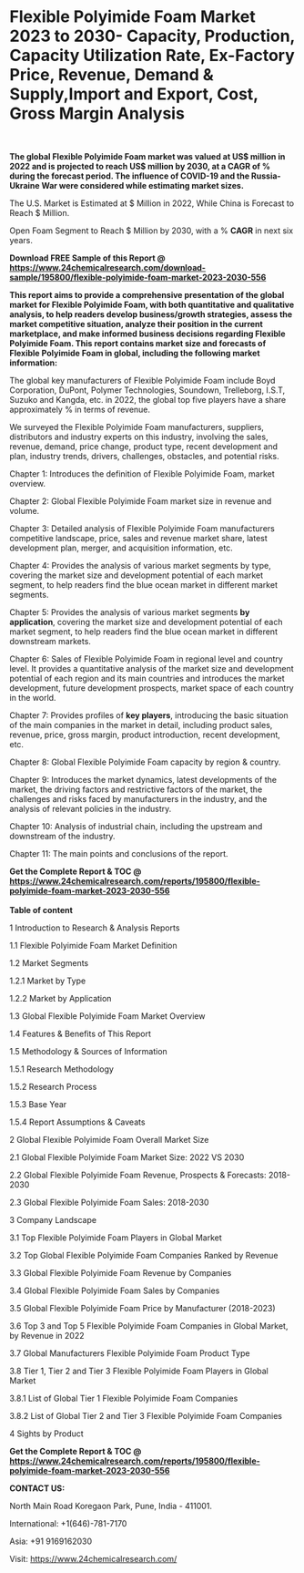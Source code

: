 <h1>Flexible Polyimide Foam Market 2023 to 2030- Capacity, Production, Capacity Utilization Rate, Ex-Factory Price, Revenue, Demand & Supply,Import and Export, Cost, Gross Margin Analysis</h1><br/><p><strong>The global Flexible Polyimide Foam market was valued at US$ million in 2022 and is projected to reach US$ million by 2030, at a <strong>CAGR</strong> of % during the forecast period. The influence of COVID-19 and the Russia-Ukraine War were considered while estimating market sizes.</strong></p><p>The U.S. Market is Estimated at $ Million in 2022, While China is Forecast to Reach $ Million.</p><p>Open Foam Segment to Reach $ Million by 2030, with a % <strong>CAGR</strong> in next six years.</p><div><b>Download FREE Sample of this Report @ <a href="https://www.24chemicalresearch.com/download-sample/195800/flexible-polyimide-foam-market-2023-2030-556">https://www.24chemicalresearch.com/download-sample/195800/flexible-polyimide-foam-market-2023-2030-556</a></b></div><p><strong>This report aims to provide a comprehensive presentation of the global market for Flexible Polyimide Foam, with both quantitative and qualitative analysis, to help readers develop business/growth strategies, assess the market competitive situation, analyze their position in the current marketplace, and make informed business decisions regarding Flexible Polyimide Foam. This report contains market size and forecasts of Flexible Polyimide Foam in global, including the following market information:</strong></p><p>The global key manufacturers of Flexible Polyimide Foam include Boyd Corporation, DuPont, Polymer Technologies, Soundown, Trelleborg, I.S.T, Suzuko and Kangda, etc. in 2022, the global top five players have a share approximately % in terms of revenue.</p><p>We surveyed the Flexible Polyimide Foam manufacturers, suppliers, distributors and industry experts on this industry, involving the sales, revenue, demand, price change, product type, recent development and plan, industry trends, drivers, challenges, obstacles, and potential risks.</p><p>Chapter 1: Introduces the definition of Flexible Polyimide Foam, market overview.</p><p>Chapter 2: Global Flexible Polyimide Foam market size in revenue and volume.</p><p>Chapter 3: Detailed analysis of Flexible Polyimide Foam manufacturers competitive landscape, price, sales and revenue market share, latest development plan, merger, and acquisition information, etc.</p><p>Chapter 4: Provides the analysis of various market segments by type, covering the market size and development potential of each market segment, to help readers find the blue ocean market in different market segments.</p><p>Chapter 5: Provides the analysis of various market segments <strong>by application</strong>, covering the market size and development potential of each market segment, to help readers find the blue ocean market in different downstream markets.</p><p>Chapter 6: Sales of Flexible Polyimide Foam in regional level and country level. It provides a quantitative analysis of the market size and development potential of each region and its main countries and introduces the market development, future development prospects, market space of each country in the world.</p><p>Chapter 7: Provides profiles of <strong>key players</strong>, introducing the basic situation of the main companies in the market in detail, including product sales, revenue, price, gross margin, product introduction, recent development, etc.</p><p>Chapter 8: Global Flexible Polyimide Foam capacity by region & country.</p><p>Chapter 9: Introduces the market dynamics, latest developments of the market, the driving factors and restrictive factors of the market, the challenges and risks faced by manufacturers in the industry, and the analysis of relevant policies in the industry.</p><p>Chapter 10: Analysis of industrial chain, including the upstream and downstream of the industry.</p><p>Chapter 11: The main points and conclusions of the report.</p><div><b>Get the Complete Report & TOC @ <a href="https://www.24chemicalresearch.com/reports/195800/flexible-polyimide-foam-market-2023-2030-556">https://www.24chemicalresearch.com/reports/195800/flexible-polyimide-foam-market-2023-2030-556</a></b></div><br><b>Table of content</b><p>1 Introduction to Research & Analysis Reports<br />
 
  1.1 Flexible Polyimide Foam Market Definition<br />
 
  1.2 Market Segments<br />
 
  1.2.1 Market by Type<br />
 
  1.2.2 Market by Application<br />
 
  1.3 Global Flexible Polyimide Foam Market Overview<br />
 
  1.4 Features & Benefits of This Report<br />
 
  1.5 Methodology & Sources of Information<br />
 
  1.5.1 Research Methodology<br />
 
  1.5.2 Research Process<br />
 
  1.5.3 Base Year<br />
 
  1.5.4 Report Assumptions & Caveats<br />
 
 2 Global Flexible Polyimide Foam Overall Market Size<br />
 
  2.1 Global Flexible Polyimide Foam Market Size: 2022 VS 2030<br />
 
  2.2 Global Flexible Polyimide Foam Revenue, Prospects & Forecasts: 2018-2030<br />
 
  2.3 Global Flexible Polyimide Foam Sales: 2018-2030<br />
 
 3 Company Landscape<br />
 
  3.1 Top Flexible Polyimide Foam Players in Global Market<br />
 
  3.2 Top Global Flexible Polyimide Foam Companies Ranked by Revenue<br />
 
  3.3 Global Flexible Polyimide Foam Revenue by Companies<br />
 
  3.4 Global Flexible Polyimide Foam Sales by Companies<br />
 
  3.5 Global Flexible Polyimide Foam Price by Manufacturer (2018-2023)<br />
 
  3.6 Top 3 and Top 5 Flexible Polyimide Foam Companies in Global Market, by Revenue in 2022<br />
 
  3.7 Global Manufacturers Flexible Polyimide Foam Product Type<br />
 
  3.8 Tier 1, Tier 2 and Tier 3 Flexible Polyimide Foam Players in Global Market<br />
 
  3.8.1 List of Global Tier 1 Flexible Polyimide Foam Companies<br />
 
  3.8.2 List of Global Tier 2 and Tier 3 Flexible Polyimide Foam Companies<br />
 
 4 Sights by Product<br><div><b>Get the Complete Report & TOC @ <a href="https://www.24chemicalresearch.com/reports/195800/flexible-polyimide-foam-market-2023-2030-556">https://www.24chemicalresearch.com/reports/195800/flexible-polyimide-foam-market-2023-2030-556</a></b></div></p>
 
 <b>CONTACT US:</b><br>
 
 North Main Road Koregaon Park, Pune, India - 411001.<br/>
 
 International: +1(646)-781-7170<br/>
 
 Asia: +91 9169162030<br/>
 
 Visit: <a href="https://www.24chemicalresearch.com/">https://www.24chemicalresearch.com/</a>
 
 <br>